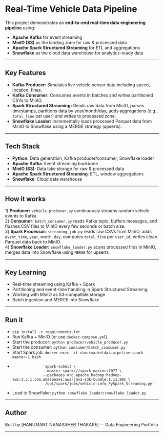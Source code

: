# Real-Time Vehicle Data Pipeline

This project demonstrates an **end-to-end real-time data engineering pipeline** using:
- **Apache Kafka** for event streaming
- **MinIO (S3)** as the landing zone for raw & processed data
- **Apache Spark Structured Streaming** for ETL and aggregations
- **Snowflake** as the cloud data warehouse for analytics-ready data

---

##  **Key Features**

- **Kafka Producer:** Simulates live vehicle sensor data including speed, location, fines.
- **Kafka Consumer:** Consumes events in batches and writes partitioned CSVs to MinIO.
- **Spark Structured Streaming:** Reads raw data from MinIO, parses timestamps, partitions data by year/month/day, adds aggregations (e.g., `total_fine` per user) and writes to processed zone.
- **Snowflake Loader:** Incrementally loads processed Parquet data from MinIO to Snowflake using a MERGE strategy (upserts).
---

##  **Tech Stack**

- **Python**: Data generation, Kafka producer/consumer, Snowflake loader
- **Apache Kafka**: Event streaming backbone
- **MinIO (S3)**: Data lake storage for raw & processed data
- **Apache Spark Structured Streaming**: ETL, window aggregations
- **Snowflake**: Cloud data warehouse

---

## **How it works**

1️) **Producer:** `vehicle_producer.py` continuously streams random vehicle events to Kafka.  
2️) **Consumer:** `batch_consumer.py` reads Kafka topic, buffers messages, and flushes CSV files to MinIO every few seconds or batch size.  
3️) **Spark Processor:** `streaming_job.py` reads raw CSVs from MinIO, adds `event_time`, `year`, `month`, `day`, computes `total_fine` per `user_id`, writes clean Parquet data back to MinIO.  
4️) **Snowflake Loader:** `snowflake_loader.py` scans processed files in MinIO, merges data into Snowflake using `MERGE` for upserts.

---

##  **Key Learning**

- Real-time streaming using Kafka + Spark
- Partitioning and event-time handling in Spark Structured Streaming
- Working with MinIO as S3-compatible storage
- Batch ingestion and MERGE into Snowflake

---

##  **Run it**

- `pip install -r requirements.txt`
- Run Kafka + MinIO (or use `docker-compose.yml`)
- Start the producer: `python producer/vehicle_producer.py`
- Start the consumer: `python consumer/batch_consumer.py`
- Start Spark job: `docker exec -it stockmarketdatapipeline-spark-master-1 bash`
-                   `spark-submit \
                    --master spark://spark-master:7077 \
                    --packages org.apache.hadoop:hadoop-aws:3.3.1,com.amazonaws:aws-java-sdk-bundle:1.11.901 \
                     /opt/spark/jobs/vehicle-info_PySpark_Streaming.py`
- Load to Snowflake: `python snowflake_loader/snowflake_loader.py`

---

##  **Author**

Built by [HANUMANT NANASAHEB THAKARE] — Data Engineering Portfolio 

---


